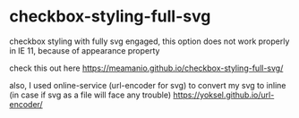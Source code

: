 # checkbox-styling-full-svg
checkbox styling with fully svg engaged, this option does not work properly in IE 11, because of appearance property

check this out here https://meamanio.github.io/checkbox-styling-full-svg/

also, I used online-service (url-encoder for svg) to convert my svg to inline (in case if svg as a file will face any trouble) https://yoksel.github.io/url-encoder/
